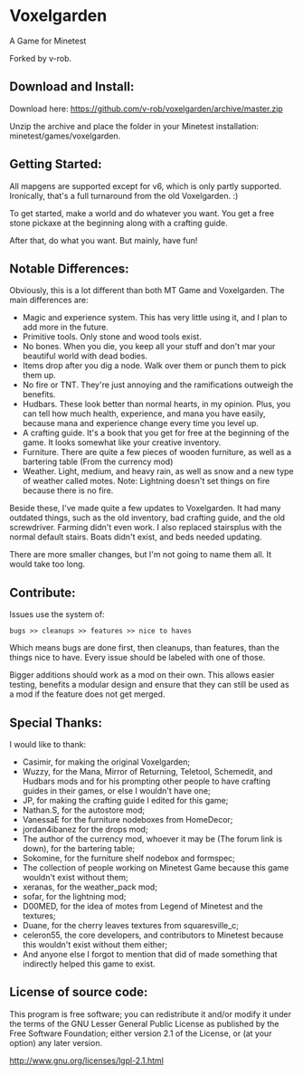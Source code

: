 Voxelgarden
===========

A Game for Minetest

Forked by v-rob.


Download and Install:
---------------------

Download here: https://github.com/v-rob/voxelgarden/archive/master.zip

Unzip the archive and place the folder in your Minetest installation: minetest/games/voxelgarden.


Getting Started:
----------------

All mapgens are supported except for v6, which is only partly supported.  Ironically, that's a full turnaround from the old Voxelgarden. :)

To get started, make a world and do whatever you want.  You get a free stone pickaxe at the beginning along with a crafting guide.

After that, do what you want.  But mainly, have fun!


Notable Differences:
--------------------

Obviously, this is a lot different than both MT Game and Voxelgarden.  The main differences are:

- Magic and experience system.  This has very little using it, and I plan to add more in the future.
- Primitive tools.  Only stone and wood tools exist.
- No bones.  When you die, you keep all your stuff and don't mar your beautiful world with dead bodies.
- Items drop after you dig a node.  Walk over them or punch them to pick them up.
- No fire or TNT.  They're just annoying and the ramifications outweigh the benefits.
- Hudbars.  These look better than normal hearts, in my opinion.  Plus, you can tell how much health, experience, and mana you have easily, because mana and experience change every time you level up.
- A crafting guide.  It's a book that you get for free at the beginning of the game.  It looks somewhat like your creative inventory.
- Furniture.  There are quite a few pieces of wooden furniture, as well as a bartering table (From the currency mod)
- Weather.  Light, medium, and heavy rain, as well as snow and a new type of weather called motes.  Note: Lightning doesn't set things on fire because there is no fire.

Beside these, I've made quite a few updates to Voxelgarden.  It had many outdated things, such as the old inventory, bad crafting guide, and the old screwdriver.  Farming didn't even work.  I also replaced stairsplus with the normal default stairs.  Boats didn't exist, and beds needed updating.

There are more smaller changes, but I'm not going to name them all.  It would take too long.


Contribute:
-----------

Issues use the system of:

    bugs >> cleanups >> features >> nice to haves

Which means bugs are done first, then cleanups, than features, than the things nice to have. Every issue should be labeled with one of those.

Bigger additions should work as a mod on their own. This allows easier testing, benefits a modular design and ensure that they can still be used as a mod if the feature does not get merged.


Special Thanks:
---------------

I would like to thank:

- Casimir, for making the original Voxelgarden;
- Wuzzy, for the Mana, Mirror of Returning, Teletool, Schemedit, and Hudbars mods and for his prompting other people to have crafting guides in their games, or else I wouldn't have one;
- JP, for making the crafting guide I edited for this game;
- Nathan.S, for the autostore mod;
- VanessaE for the furniture nodeboxes from HomeDecor;
- jordan4ibanez for the drops mod;
- The author of the currency mod, whoever it may be (The forum link is down), for the bartering table;
- Sokomine, for the furniture shelf nodebox and formspec;
- The collection of people working on Minetest Game because this game wouldn't exist without them;
- xeranas, for the weather_pack mod;
- sofar, for the lightning mod;
- D00MED, for the idea of motes from Legend of Minetest and the textures;
- Duane, for the cherry leaves textures from squaresville_c;
- celeron55, the core developers, and contributors to Minetest because this wouldn't exist without them either;
- And anyone else I forgot to mention that did of made something that indirectly helped this game to exist.


License of source code:
-----------------------

This program is free software; you can redistribute it and/or modify
it under the terms of the GNU Lesser General Public License as published by
the Free Software Foundation; either version 2.1 of the License, or
(at your option) any later version.

http://www.gnu.org/licenses/lgpl-2.1.html